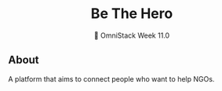 <h1 align="center">Be The Hero</h1>
<p align="center">🚀 OmniStack Week 11.0</p>

## About
A platform that aims to connect people who want to help NGOs.
